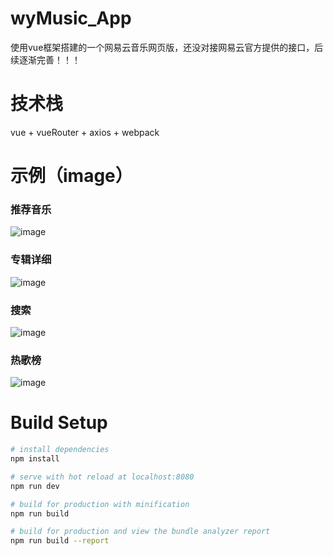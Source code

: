 # wyMusic_App

使用vue框架搭建的一个网易云音乐网页版，还没对接网易云官方提供的接口，后续逐渐完善！！！

# 技术栈

vue + vueRouter + axios + webpack

# 示例（image）

### 推荐音乐

![image](https://github.com/SupermanWenZai/wyMusic_App/blob/master/static/images/推荐音乐.png)

### 专辑详细

![image](https://github.com/SupermanWenZai/wyMusic_App/blob/master/static/images/专辑详细.png)

### 搜索

![image](https://github.com/SupermanWenZai/wyMusic_App/blob/master/static/images/搜索.png)

### 热歌榜

![image](https://github.com/SupermanWenZai/wyMusic_App/blob/master/static/images/热歌榜.png)

# Build Setup

``` bash
# install dependencies
npm install

# serve with hot reload at localhost:8080
npm run dev

# build for production with minification
npm run build

# build for production and view the bundle analyzer report
npm run build --report
```
